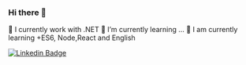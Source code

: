 ### Hi there 👋

🔭 I currently work with .NET
🌱 I’m currently learning ...
👯 I am currently learning +ES6, Node,React and English

[![Linkedin Badge](https://img.shields.io/badge/-LinkedIn-blue?style=flat-square&logo=Linkedin&logoColor=white&link=https://www.linkedin.com/in/jonathan-rebouças)](https://www.linkedin.com/in/jonathan-rebouças)
